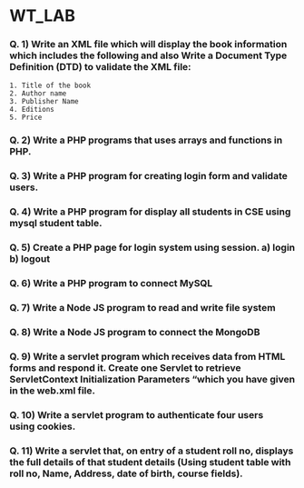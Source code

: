 # WT_LAB
### Q. 1) Write an XML file which will display the book information which includes the following and also Write a Document Type Definition (DTD) to validate the XML file:
```
1. Title of the book
2. Author name
3. Publisher Name
4. Editions
5. Price
```
### Q. 2) Write a PHP programs that uses arrays and functions in PHP.

### Q. 3) Write a PHP program for creating login form and validate users.

### Q. 4) Write a PHP program for display all students in CSE using mysql student table.

### Q. 5) Create a PHP page for login system using session. a) login b) logout

### Q. 6) Write a PHP program to connect MySQL

### Q. 7) Write a Node JS program to read and write file system

### Q. 8) Write a Node JS program to connect the MongoDB

### Q. 9) Write a servlet program which receives data from HTML forms and respond it. Create one Servlet to retrieve ServletContext Initialization Parameters “which you have given in the web.xml file.

### Q. 10) Write a servlet program to authenticate four users using cookies.

### Q. 11) Write a servlet that, on entry of a student roll no, displays the full details of that student details (Using student table with roll no, Name, Address, date of birth, course fields).
